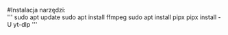 #Instalacja narzędzi:  
'''
sudo apt update
sudo apt install ffmpeg
sudo apt install pipx
pipx install -U yt-dlp
'''
